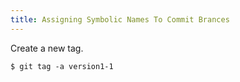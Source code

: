 ```yaml
---
title: Assigning Symbolic Names To Commit Brances
---
```


Create a new tag.

    $ git tag -a version1-1

    
